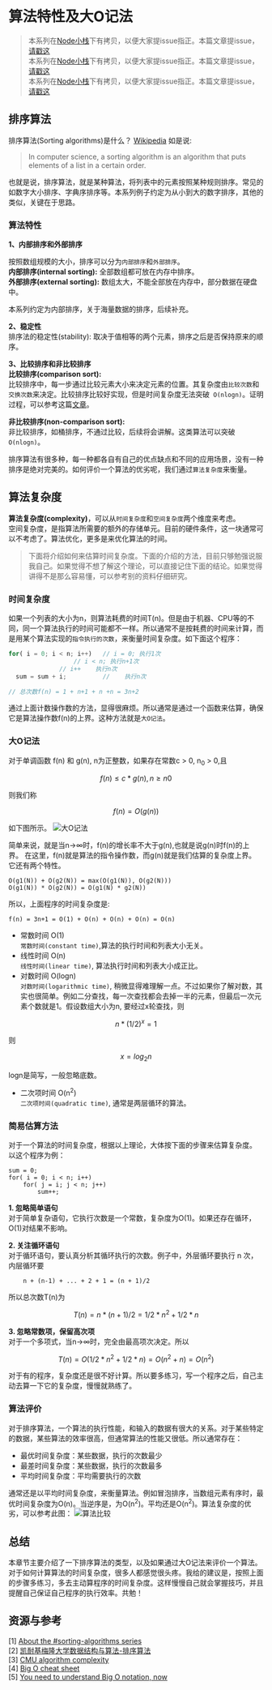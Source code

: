 # 算法特性及大O记法 

> 本系列在[Node小栈](https://github.com/gedennis/node-tribe-blog#%E6%8E%92%E5%BA%8F%E7%AE%97%E6%B3%95)下有拷贝，以便大家提issue指正。本篇文章提issue， [请戳这](https://github.com/gedennis/node-tribe-blog/issues/7)  
> 本系列在[Node小栈](https://github.com/gedennis/node-tribe-blog#%E6%8E%92%E5%BA%8F%E7%AE%97%E6%B3%95)下有拷贝，以便大家提issue指正。本篇文章提issue， [请戳这](https://github.com/gedennis/node-tribe-blog/issues/7)  
> 本系列在[Node小栈](https://github.com/gedennis/node-tribe-blog#%E6%8E%92%E5%BA%8F%E7%AE%97%E6%B3%95)下有拷贝，以便大家提issue指正。本篇文章提issue， [请戳这](https://github.com/gedennis/node-tribe-blog/issues/7)  

## 排序算法
排序算法(Sorting algorithms)是什么？  [Wikipedia](https://en.wikipedia.org/wiki/Sorting_algorithm) 如是说:
> In computer science, a sorting algorithm is an algorithm that puts elements of a list in a certain order.

也就是说，排序算法，就是某种算法，将列表中的元素按照某种规则排序。常见的如数字大小排序、字典序排序等。本系列例子约定为从小到大的数字排序，其他的类似，关键在于思路。
### 算法特性
**1、内部排序和外部排序**  

按照数组规模的大小，排序可以分为`内部排序`和`外部排序`。  
**内部排序(internal sorting):** 全部数组都可放在内存中排序。  
**外部排序(external sorting):** 数组太大，不能全部放在内存中，部分数据在硬盘中。

本系列约定为内部排序，关于海量数据的排序，后续补充。

**2、稳定性**  
排序法的稳定性(stability): 取决于值相等的两个元素，排序之后是否保持原来的顺序。 

**3、比较排序和非比较排序**  
**比较排序(comparison sort):**  
比较排序中，每一步通过比较元素大小来决定元素的位置。其复杂度由`比较次数`和`交换次数`来决定。比较排序比较好实现，但是时间复杂度无法突破` O(nlogn)`。证明过程，可以参考这篇[文章](https://brilliant.org/wiki/sorting-algorithms/)。  

**非比较排序(non-comparison sort):**  
非比较排序，如桶排序，不通过比较，后续将会讲解。这类算法可以突破` O(nlogn)`。

排序算法有很多种，每一种都各自有自己的优点缺点和不同的应用场景，没有一种排序是绝对完美的。如何评价一个算法的优劣呢，我们通过`算法复杂度`来衡量。

## 算法复杂度
**算法复杂度(complexity)**，可以从`时间复杂度`和`空间复杂度`两个维度来考虑。  
空间复杂度，是指算法所需要的额外的存储单元。目前的硬件条件，这一块通常可以不考虑了。算法优化，更多是来优化算法的时间。

> 下面将介绍如何来估算时间复杂度。下面的介绍的方法，目前只够勉强说服我自己。如果觉得不想了解这个理论，可以直接记住下面的结论。如果觉得讲得不是那么容易懂，可以参考别的资料仔细研究。 

### 时间复杂度
如果一个列表的大小为n，则算法耗费的时间T(n)。但是由于机器、CPU等的不同，同一个算法执行的时间可能都不一样。所以通常不是按耗费的时间来计算，而是用某个算法实现的`指令执行的次数`，来衡量时间复杂度。如下面这个程序：
```javascript
for( i = 0; i < n; i++)   // i = 0; 执行1次
       			  // i < n; 执行n+1次
			  // i++    执行n次
  sum = sum + i;          //    执行n次
  
// 总次数f(n) = 1 + n+1 + n +n = 3n+2
```
通过上面计数操作数的方法，显得很麻烦。所以通常是通过一个函数来估算，确保它是算法操作数f(n)的上界。这种方法就是`大O记法`。
### 大O记法
对于单调函数 f(n) 和 g(n), n为正整数，如果存在常数c > 0, n<sub>0</sub> > 0,且
```math
f(n) ≤ c * g(n), n ≥ n0
```
则我们称

```math
f(n) = O(g(n)) 
```
如下图所示。
![大O记法](./bigO.png)

简单来说，就是当n→∞时，f(n)的增长率不大于g(n),也就是说g(n)时f(n)的上界。
在这里，f(n)就是算法的指令操作数，而g(n)就是我们估算的复杂度上界。
它还有两个特性。
```
O(g1(N)) + O(g2(N)) = max(O(g1(N)), O(g2(N)))
O(g1(N)) * O(g2(N)) = O(g1(N) * g2(N))
```
所以，上面程序的时间复杂度是:

```
f(n) = 3n+1 = O(1) + O(n) + O(n) + O(n) = O(n)
```
- 常数时间 O(1)  
`常数时间(constant time)`,算法的执行时间和列表大小无关。
- 线性时间 O(n)  
`线性时间(linear time)`, 算法执行时间和列表大小成正比。
- 对数时间 O(logn)  
`对数时间(logarithmic time)`, 稍微显得难理解一点。不过如果你了解对数，其实也很简单。例如二分查找，每一次查找都会去掉一半的元素，但最后一次元素个数就是1。假设数组大小为n, 要经过x轮查找，则

```math
    n * (1/2)^x = 1
```
则

```math
    x = log_{2}n
```
logn是简写，一般忽略底数。
- 二次项时间 O(n<sup>2</sup>)  
`二次项时间(quadratic time)`, 通常是两层循环的算法。

### 简易估算方法
对于一个算法的时间复杂度，根据以上理论，大体按下面的步骤来估算复杂度。 
以这个程序为例：
```
sum = 0;            
for( i = 0; i < n; i++)
    for( j = i; j < n; j++)
        sum++;
```
**1. 忽略简单语句**  
对于简单复杂语句，它执行次数是一个常数，复杂度为O(1)。如果还存在循环，O(1)对结果不影响。

**2. 关注循环语句**  
对于循环语句，要认真分析其循环执行的次数。例子中，外层循环要执行 n 次，内层循环要
```
    n + (n-1) + ... + 2 + 1 = (n + 1)/2
```
所以总次数T(n)为
```math
    T(n) = n * (n+1)/2 = 1/2*n^2 + 1/2*n
```
**3. 忽略常数项，保留高次项**  
对于一个多项式，当n→∞时，完全由最高项次决定。所以
```math
    T(n) = O(1/2*n^2 + 1/2*n) = O(n^2 + n) = O(n^2)
```

对于有的程序，复杂度还是很不好计算。所以要多练习，写一个程序之后，自己主动去算一下它的复杂度，慢慢就熟练了。

### 算法评价
对于排序算法，一个算法的执行性能，和输入的数据有很大的关系。对于某些特定的数据，某些算法的效率很高，但通常算法的性能又很低。所以通常存在：
- 最优时间复杂度：某些数据，执行的次数最少
- 最差时间复杂度：某些数据，执行的次数最多
- 平均时间复杂度：平均需要执行的次数

通常还是以平均时间复杂度，来衡量算法。例如冒泡排序，当数组元素有序时，最优时间复杂度为O(n)。当逆序是，为O(n<sup>2</sup>)。平均还是O(n<sup>2</sup>)。算法复杂度的优劣，可以参考此图：
![算法比较](./big_O_chart.png)

## 总结
本章节主要介绍了一下排序算法的类型，以及如果通过大O记法来评价一个算法。对于如何计算算法的时间复杂度，很多人都感觉很头疼。我给的建议是，按照上面的步骤多练习，多去主动算程序的时间复杂度。这样慢慢自己就会掌握技巧，并且提醒自己保证自己程序的执行效率。共勉！

## 资源与参考
[1] [About the #sorting-algorithms series](http://blog.benoitvallon.com/sorting-algorithms-in-javascript/sorting-algorithms-in-javascript/)  
[2] [凯耐基梅隆大学数据结构与算法-排序算法](https://www.cs.cmu.edu/~adamchik/15-121/lectures/Sorting%20Algorithms/sorting.html)  
[3] [CMU algorithm complexity](https://www.cs.cmu.edu/~adamchik/15-121/lectures/Algorithmic%20Complexity/complexity.html)   
[4] [Big O cheat sheet](bigocheatsheet.com)  
[5] [You need to understand Big O notation, now](https://hackernoon.com/you-need-to-understand-big-o-notation-now-4ada3d2ec93a) 
